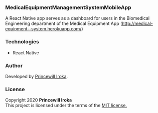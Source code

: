 ### MedicalEquipmentManagementSystemMobileApp
A React Native app serves as a dashboard for users in the Biomedical Engineering department of the Medical Equipment App (http://medical-equipment--system.herokuapp.com/)
### Technologies
- React Native
### Author
Developed by [Princewill Iroka](https://princewilliroka.com/).
### License
Copyright 2020 **Princewill Iroka** \
This project is licensed under the terms of the [MIT license.](https://github.com/PrincewillIroka/MedicalEquipmentManagementSystemMobileApp/blob/master/LICENSE)
